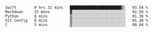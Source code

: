 
<!--START_SECTION:waka-->
```text
Swift        9 hrs 32 mins   ███████████████████████▒░   93.54 % 
Markdown     15 mins         ▓░░░░░░░░░░░░░░░░░░░░░░░░   02.56 % 
Python       8 mins          ▒░░░░░░░░░░░░░░░░░░░░░░░░   01.38 % 
Git Config   8 mins          ▒░░░░░░░░░░░░░░░░░░░░░░░░   01.36 % 
C            5 mins          ▒░░░░░░░░░░░░░░░░░░░░░░░░   00.94 % 
```
<!--END_SECTION:waka-->

